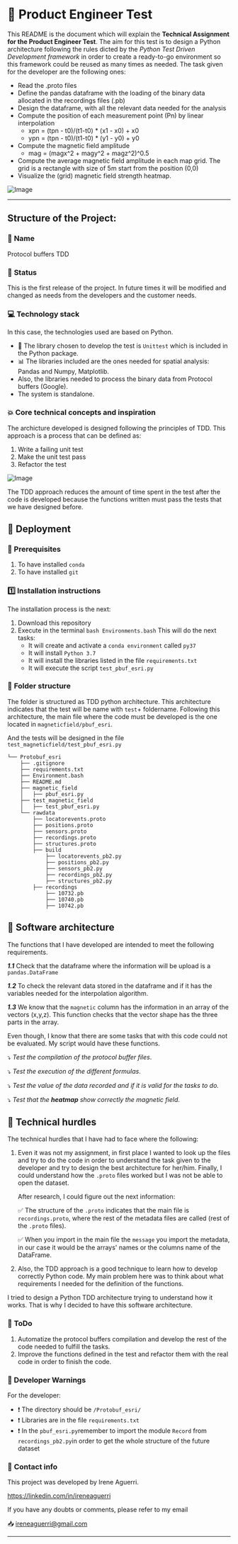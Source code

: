 # :beginner: Product Engineer Test

This README is the document which will explain the **Technical Assignment for the Product Engineer Test**. 
The aim for this test is to design a Python architecture following the rules dicted by the *Python Test Driven Development framework* in order to create a ready-to-go environment so this framework could be reused as many times as needed. 
The task given for the developer are the following ones:
- Read the .proto files
- Define the pandas dataframe with the loading of the binary data allocated in the recordings files (.pb)
- Design the dataframe, with all the relevant data needed for the analysis
- Compute the position of each measurement point (Pn) by linear interpolation
    - xpn = (tpn - t0)/(t1-t0) * (x1 - x0) + x0
    - ypn = (tpn - t0)/(t1-t0) * (y1 - y0) + y0
- Compute the magnetic field amplitude
    - mag = (magx^2 + magy^2 + magz^2)^0.5
- Compute the average magnetic field amplitude in each map grid. The grid is a rectangle with size of 5m start from the position (0,0)
- Visualize the (grid) magnetic field strength heatmap.


![Image](https://www.esri.com/content/dam/esrisites/en-us/media/landingpages/g805553-arcgis-indoors-product-page-updates/indoors-main-banner-device-fg.png)

---


## **Structure of the Project:**

### :raising_hand: **Name** 
Protocol buffers TDD

### :baby: **Status**
This is the first release of the project. In future times it will be modified and changed as needs from the developers and the customer needs.

### :computer: **Technology stack**
In this case, the technologies used are based on Python.

- :rotating_light: The library chosen to develop the test is `Unittest` which is included in the Python package.
- :bar_chart: The libraries included are the ones needed for spatial analysis: Pandas and Numpy, Matplotlib.
- Also, the libraries needed to process the binary data from Protocol buffers (Google).
- The system is standalone.


### :boom: **Core technical concepts and inspiration**
The archicture developed is designed following the principles of TDD. This approach is a process that can be defined as:
1. Write a failing unit test
2. Make the unit test pass
3. Refactor the test

![Image](https://cdn-media-1.freecodecamp.org/images/1*FZGakHQbCUMAyDinf-KBiw.png)

The TDD approach reduces the amount of time spent in the test after the code is developed because the functions written must pass the tests that we have designed before.


## :nut_and_bolt: **Deployment**
### :key: Prerequisites
1. To have installed `conda`
2. To have installed `git`

### :one: Installation instructions
The installation process is the next:
  1. Download this repository
  2. Execute in the terminal
        `bash Environments.bash`
    This will do the next tasks:
        - It will create and activate a `conda environment` called `py37`
        - It will install `Python 3.7`
        - It will install the libraries listed in the file `requirements.txt`
        - It will execute the script `test_pbuf_esri.py`
  

### :file_folder: **Folder structure**
The folder is structured as TDD python architecture.
This architecture indicates that the test will be name with `test`+ foldername. 
Following this architecture, the main file where the code must be developed is the one located in `magneticfield/pbuf_esri`.

And the tests will be designed in the file `test_magneticfield/test_pbuf_esri.py`

```
└── Protobuf_esri
    ├── .gitignore
    ├── requirements.txt
    ├── Environment.bash
    ├── README.md
    ├── magnetic_field
    │   ├── pbuf_esri.py
    ├── test_magnetic_field
    │   ├── test_pbuf_esri.py
    └── rawdata
        ├── locatorevents.proto
        ├── positions.proto
        ├── sensors.proto
        ├── recordings.proto
        ├── structures.proto
        ├── build
            ├── locatorevents_pb2.py
            ├── positions_pb2.py
            ├── sensors_pb2.py
            ├── recordings_pb2.py
            ├── structures_pb2.py
        ├── recordings
            ├── 10732.pb
            ├── 10740.pb
            ├── 10742.pb
```
## :notebook_with_decorative_cover: **Software architecture**
The functions that I have developed are intended to meet the following requirements.

***1.1*** Check that the dataframe where the information will be upload is a `pandas.DataFrame`

***1.2***  To check the relevant data stored in the dataframe and if it has the variables needed for the interpolation algorithm.

***1.3***  We know that the `magnetic` column has the information in an array of the vectors (x,y,z). This function checks that the vector shape has the three parts in the array.

Even though, I know that there are some tasks that with this code could not be evaluated.
My script would have these functions.

:arrow_heading_down: *Test the compilation of the protocol buffer files*.

:arrow_heading_down: *Test the execution of the different formulas*.

:arrow_heading_down: *Test the value of the data recorded and if it is valid for the tasks to do.*

:arrow_heading_down: *Test that the **heatmap** show correctly the magnetic field*.




## :shit: **Technical hurdles**
The technical hurdles that I have had to face where the following:

1. Even it was not my assignment, in first place I wanted to look up the files and try to do the code in order to understand the task given to the developer and try to design the best architecture for her/him. Finally, I could understand how the `.proto` files worked but I was not be able to open the dataset.

    After research, I could figure out the next information:

    :white_check_mark: The structure of the `.proto` indicates that the main file is  `recordings.proto`, where the rest of the metadata files are called (rest of the `.proto` files). 

    :white_check_mark: When you import in the main file the `message` you import the metadata, in our case it would be the arrays' names or the columns name of the DataFrame.

2. Also, the TDD approach is a good technique to learn how to develop correctly Python code. My main problem here was to think about what requirements I needed for the definition of the functions.

I tried to design a Python TDD architecture trying to understand how it works. That is why I decided to have this software architecture.




### :shit: **ToDo**
1. Automatize the protocol buffers compilation and develop the rest of the code needed to fulfill the tasks.
2. Improve the functions defined in the test and refactor them with the real code in order to finish the code.

### :wrench: Developer Warnings
For the developer:
- :heavy_exclamation_mark: The directory should be `/Protobuf_esri/`
- :heavy_exclamation_mark: Libraries are in the file `requirements.txt`
- :heavy_exclamation_mark: In the `pbuf_esri.py`remember to import the module `Record` from `recordings_pb2.py`in order to get the whole structure of the future dataset


### :love_letter: **Contact info**
This project was developed by Irene Aguerri.

https://linkedin.com/in/ireneaguerri

If you have any doubts or comments, please refer to my email

:inbox_tray: ireneaguerri@gmail.com

---

